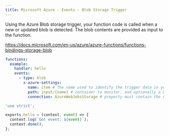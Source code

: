 ```yaml
---
title: Microsoft Azure - Events - Blob Storage Trigger
---
```

       
Using the Azure Blob storage trigger, your function code is called when a new or updated blob is detected. The blob contents are provided as input to the function.

https://docs.microsoft.com/en-us/azure/azure-functions/functions-bindings-storage-blob

```yaml
functions:
  example:
    handler: hello
    events:
      - type: blob
        x-azure-settings:
          name: item # The name used to identify the trigger data in your code
          path: input/{name} # container to monitor, and optionally a blob name pattern
          connection: AzureWebJobsStorage # property must contain the name of an app setting that contains a storage connection string
```

```javascript
'use strict';

exports.hello = (context, event) => {
  context.log(`Got event: ${event}`);
  context.done();
};
```
